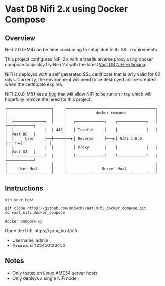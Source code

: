 # Vast DB Nifi 2.x using Docker Compose

## Overview

NiFi 2.0.0-M4 can be time consuming to setup due to its SSL requirements.

This project configures NiFi 2.x with a traefik reverse proxy using docker compose to quickly try NiFi 2.x with the latest [Vast DB NiFi Extension](https://github.com/vast-data/vastdb_nifi).

NiFi is deployed with a self generated SSL certificate that is only valid for 60 days.  Currently, the environment will need to be destroyed and re-created when the certificate expires.

NiFi 2.0.0-M5 fixes a [bug](https://issues.apache.org/jira/browse/NIFI-13680) that will allow NiFi to be run on `http` which will hopefully remove the need for this project.

```
┌────────────────────┐     ┌────────────────────────────────────────┐                
│                    │     │             docker compose             │                
│                    │     │                                        │                
│  ┌──────────────┐  │     │   ┌─────────────┐    ┌─────────────┐   │  ┌────────────┐
│  │              │  │ 443 │   │ Traefik     │    │             │   │  │  Vast DB   │
│  │     User     ├──┼─────┼──►│ Reverse     ├───►│ NiFi 2.0.0  ├───┼─►│            │
│  │              │  │     │   │ Proxy       │    │             │   │  │  Vast S3   │
│  └──────────────┘  │     │   └─────────────┘    └─────────────┘   │  └────────────┘
│                    │     │                                        │                
│     User Host      │     │                Server Host             │                
└────────────────────┘     └────────────────────────────────────────┘              
```


## Instructions

```
ssh your_host

git clone https://github.com/snowch/vast_nifi_docker_compose.git
cd vast_nifi_docker_compose

docker compose up
```

Open the URL https://your_host/nifi

- Username: admin
- Password: 123456123456

## Notes

- Only tested on Linux AMD64 server hosts
- Only deploys a single NiFi node

